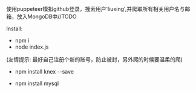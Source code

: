 使用puppeteer模拟github登录，搜索用户'liuxing',并爬取所有相关用户名与邮箱，放入MongoDB中//TODO

Install:
+ npm i 
+ node index.js

(友情提示: 最好自己注册个新的账号，防止被封，另外爬的时候要温柔的爬)


+ npm install knex --save

+ npm install mysql
